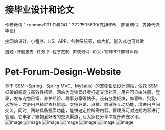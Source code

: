 # 接毕业设计和论文
作者微信：xunmaw001  作者QQ：2223505639(支持修改、部署调试、支持代做毕设)

接网站设计、小程序、H5、APP、各种系统等，单片机、嵌入式也可以做

选题+开题报告+任务书+程序定制+安装测试+论文+答辩PPT都可以做
# Pet-Forum-Design-Website
基于 SSM（Spring、Spring MVC、MyBatis）的宠物论坛设计网站，依托 SSM 框架的稳定与高效性搭建。网站为宠物爱好者打造交流社区，用户可自由注册、登录，发布宠物日常、养护经验、趣事分享等帖子。设有分类板块，如猫咪、狗狗、水族等，方便用户精准查找信息。支持评论、点赞、收藏等互动功能，增进用户间交流。同时，网站具备搜索功能，能快速定位所需内容。管理员可对违规内容进行管理。它丰富了宠物爱好者的交流渠道，让大家在分享中提升养宠水平。 
![image](https://github.com/user-attachments/assets/1a0aaf94-11b6-4ac6-9445-c05f43403608)
![image](https://github.com/user-attachments/assets/ef93d3a8-8a57-4693-97ce-7a563888b1a9)
![image](https://github.com/user-attachments/assets/6790d277-cf20-45e6-9fe5-e48e1ca8d13e)
![image](https://github.com/user-attachments/assets/4f0b61f5-4b01-48e1-abc9-04f82c7d25e0)
![image](https://github.com/user-attachments/assets/86478729-c09a-437b-9d1c-ea84b0095fd1)
![image](https://github.com/user-attachments/assets/23fd5347-37d1-4240-9703-fcf78d431f15)
![image](https://github.com/user-attachments/assets/9dd5d681-194a-40e0-a1e3-0c21b577580a)
